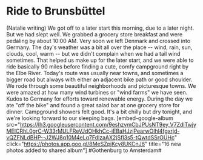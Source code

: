 # Ride to Brunsbüttel
(Natalie writing) We got off to a later start this morning, due to a later night. But we had slept well. We grabbed a grocery store breakfast and were pedaling by about 10:00 AM. Very soon we left Denmark and crossed into Germany. The day's weather was a bit all over the place -- wind, rain, sun, clouds, cool, warm -- but we didn't complain when we had a tail wind sometimes. That helped us make up for the later start, and we were able to ride basically 90 miles before finding a cute, comfy campground right by the Elbe River. Today's route was usually near towns, and sometimes a bigger road but always with either an adjacent bike path or good shoulder. We rode through some beautiful neighborhoods and picturesque towns. We were amazed at how many wind turbines or "wind farms" we have seen. Kudos to Germany for efforts toward renewable energy. During the day we ate "off the bike" and found a great salad bar at one grocery store for dinner. Campground showers felt good. It's a bit chilly but dry tonight, and we're looking forward to our sleeping bags. [embed-google-album src="https://lh3.googleusercontent.com/9eshzvmCbJPUsNT9ey_V7ZdlTwjyMEICRhL0grC-W33rMULFReVJdOHkhCc-iEBaHJzjPearwOlhl4fgxrjd-vQZFNLdBHP--J2WJ8q10M4eLq7FdlzaAX2jSfI3s5-tQwtdSSrOUHc" click="https://photos.app.goo.gl/8MeSZpjKcy8UKCnJ6" title="16 new photos added to shared album"]
#Gothenburg to Amsterdam#